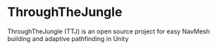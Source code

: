 # ThroughTheJungle
ThroughTheJungle (TTJ) is an open source project for easy NavMesh building and adaptive pathfinding in Unity
